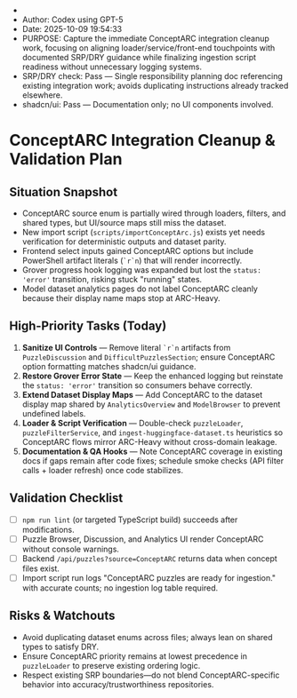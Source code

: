*
* Author: Codex using GPT-5
* Date: 2025-10-09 19:54:33
* PURPOSE: Capture the immediate ConceptARC integration cleanup work, focusing on aligning loader/service/front-end touchpoints with documented SRP/DRY guidance while finalizing ingestion script readiness without unnecessary logging systems.
* SRP/DRY check: Pass — Single responsibility planning doc referencing existing integration work; avoids duplicating instructions already tracked elsewhere.
* shadcn/ui: Pass — Documentation only; no UI components involved.

# ConceptARC Integration Cleanup & Validation Plan

## Situation Snapshot
- ConceptARC source enum is partially wired through loaders, filters, and shared types, but UI/source maps still miss the dataset.
- New import script (`scripts/importConceptArc.js`) exists yet needs verification for deterministic outputs and dataset parity.
- Frontend select inputs gained ConceptARC options but include PowerShell artifact literals (`` `r`n ``) that will render incorrectly.
- Grover progress hook logging was expanded but lost the `status: 'error'` transition, risking stuck "running" states.
- Model dataset analytics pages do not label ConceptARC cleanly because their display name maps stop at ARC-Heavy.

## High-Priority Tasks (Today)
1. **Sanitize UI Controls** — Remove literal `` `r`n `` artifacts from `PuzzleDiscussion` and `DifficultPuzzlesSection`; ensure ConceptARC option formatting matches shadcn/ui guidance.
2. **Restore Grover Error State** — Keep the enhanced logging but reinstate the `status: 'error'` transition so consumers behave correctly.
3. **Extend Dataset Display Maps** — Add ConceptARC to the dataset display map shared by `AnalyticsOverview` and `ModelBrowser` to prevent undefined labels.
4. **Loader & Script Verification** — Double-check `puzzleLoader`, `puzzleFilterService`, and `ingest-huggingface-dataset.ts` heuristics so ConceptARC flows mirror ARC-Heavy without cross-domain leakage.
5. **Documentation & QA Hooks** — Note ConceptARC coverage in existing docs if gaps remain after code fixes; schedule smoke checks (API filter calls + loader refresh) once code stabilizes.

## Validation Checklist
- [ ] `npm run lint` (or targeted TypeScript build) succeeds after modifications.
- [ ] Puzzle Browser, Discussion, and Analytics UI render ConceptARC without console warnings.
- [ ] Backend `/api/puzzles?source=ConceptARC` returns data when concept files exist.
- [ ] Import script run logs "ConceptARC puzzles are ready for ingestion." with accurate counts; no ingestion log table required.

## Risks & Watchouts
- Avoid duplicating dataset enums across files; always lean on shared types to satisfy DRY.
- Ensure ConceptARC priority remains at lowest precedence in `puzzleLoader` to preserve existing ordering logic.
- Respect existing SRP boundaries—do not blend ConceptARC-specific behavior into accuracy/trustworthiness repositories.

